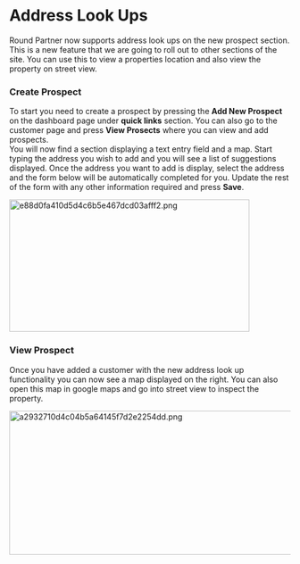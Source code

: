 # Address Look Ups
<p></p><p>Round Partner now supports address look ups on the new prospect section. This is a new feature that we are going to roll out to other sections of the site. You can use this to view a properties location and also view the property on street view.</p><h3>Create Prospect</h3><div>To start you need to create a prospect by pressing the <b>Add New Prospect</b> on the dashboard page under <b>quick links</b> section. You can also go to the customer page and press <b>View Prosects</b> where you can view and add prospects.</div><div>You will now find a section displaying a text entry field and a map. Start typing the address you wish to add and you will see a list of suggestions displayed. Once the address you want to add is display, select the address and the form below will be automatically completed for you. Update the rest of the form with any other information required and press <b>Save</b>.</div><p><img src="/uploads/redactor/pages/e88d0fa410d5d4c6b5e467dcd03afff2.png" style="width:429.92183288409706px;height:237px;" alt="e88d0fa410d5d4c6b5e467dcd03afff2.png" /></p><h3>View Prospect</h3><div>Once you have added a customer with the new address look up functionality you can now see a map displayed on the right. You can also open this map in google maps and go into street view to inspect the property.</div><p><img src="/uploads/redactor/pages/a2932710d4c04b5a64145f7d2e2254dd.png" style="width:806.9901639344263px;height:258px;" alt="a2932710d4c04b5a64145f7d2e2254dd.png" /></p><p><br /></p><br />
